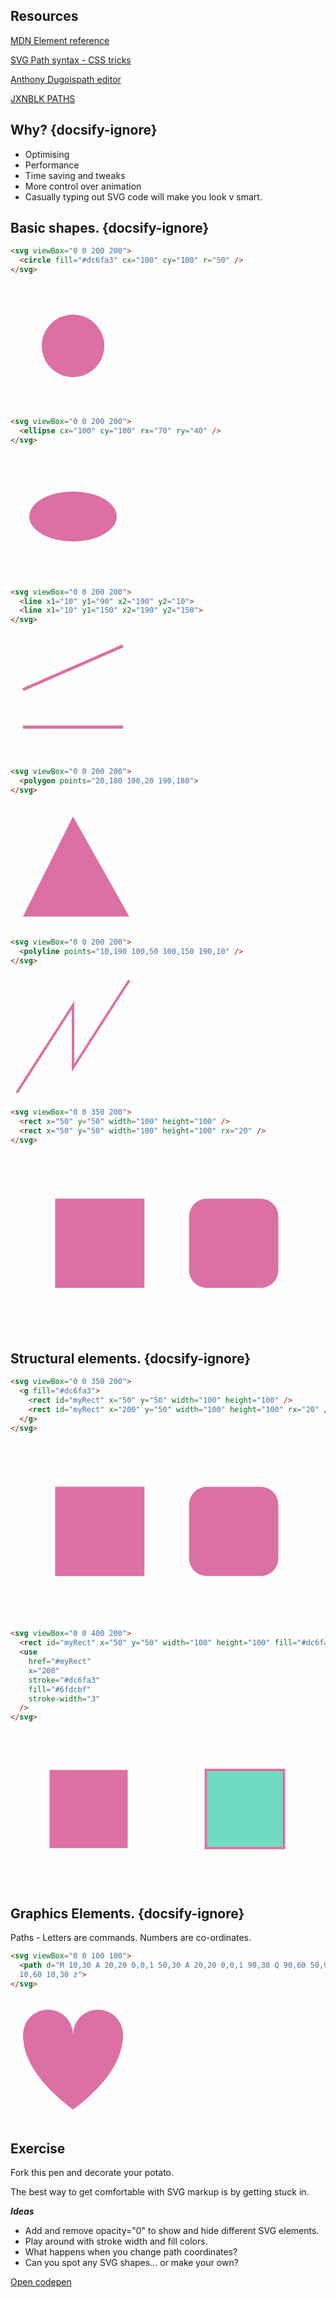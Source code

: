 ## Resources

[MDN Element reference](https://developer.mozilla.org/en-US/docs/Web/SVG/Element)

[SVG Path syntax - CSS tricks](https://css-tricks.com/svg-path-syntax-illustrated-guide/)

[Anthony Dugois​ path editor](https://codepen.io/anthonydugois/full/mewdyZ)

[JXNBLK PATHS](https://jxnblk.github.io/paths/)

## Why? {docsify-ignore}

- Optimising
- Performance
- Time saving and tweaks
- More control over animation
- Casually typing out SVG code will make you look v smart.

## Basic shapes. {docsify-ignore}

```html
<svg viewBox="0 0 200 200">
  <circle fill="#dc6fa3" cx="100" cy="100" r="50" />
</svg>
```

<svg width="200px" viewBox="0 0 200 200">
  <circle fill="#dc6fa3" cx="100" cy="100" r="50"/>
</svg>

```html
<svg viewBox="0 0 200 200">
  <ellipse cx="100" cy="100" rx="70" ry="40" />
</svg>
```

<svg width="200px" viewBox="0 0 200 200">
  <ellipse fill="#dc6fa3" cx="100" cy="100" rx="70" ry="40" />
</svg>

```html
<svg viewBox="0 0 200 200">
  <line x1="10" y1="90" x2="190" y2="10">
  <line x1="10" y1="150" x2="190" y2="150">
</svg>
```

<svg width="200px" viewBox="0 0 200 200">
    <line stroke-width="5px" stroke="#dc6fa3" x1="20" y1="90" x2="180" y2="20"></line>
    <line stroke-width="5px" stroke="#dc6fa3" x1="20" y1="150" x2="180" y2="150"></line>
</svg>

```html
<svg viewBox="0 0 200 200">
  <polygon points="20,180 100,20 190,180">
</svg>
```

<svg width="200px" viewBox="0 0 200 200">
    <polygon fill="#dc6fa3" points="20,180 100,20 190,180"></polygon>
</svg>

```html
<svg viewBox="0 0 200 200">
  <polyline points="10,190 100,50 100,150 190,10" />
</svg>
```

<svg width="200px" viewBox="0 0 200 200">
    <polyline points="10,190 100,50 100,150 190,10" fill="none" stroke-width="4px" stroke="#dc6fa3"></polyline>
</svg>

```html
<svg viewBox="0 0 350 200">
  <rect x="50" y="50" width="100" height="100" />
  <rect x="50" y="50" width="100" height="100" rx="20" />
</svg>
```

<svg width="500px" viewBox="0 0 350 200">
    <rect x="50" y="50" width="100" height="100" fill="#dc6fa3"></rect>
    <rect x="200" y="50" width="100" height="100" rx="20" fill="#dc6fa3"></rect>
</svg>

## Structural elements. {docsify-ignore}

```html
<svg viewBox="0 0 350 200">
  <g fill="#dc6fa3">
    <rect id="myRect" x="50" y="50" width="100" height="100" />
    <rect id="myRect" x="200" y="50" width="100" height="100" rx="20" />
  </g>
</svg>
```

<svg width="500px" viewBox="0 0 350 200">
    <g fill="#dc6fa3">
    <rect id="myRect" x="50" y="50" width="100" height="100" />
    <rect id="myRect" x="200" y="50" width="100" height="100" rx="20" />
  </g>
</svg>

```html
<svg viewBox="0 0 400 200">
  <rect id="myRect" x="50" y="50" width="100" height="100" fill="#dc6fa3" />
  <use
    href="#myRect"
    x="200"
    stroke="#dc6fa3"
    fill="#6fdcbf"
    stroke-width="3"
  />
</svg>
```

<svg viewBox="0 0 400 200" width="500px">
    <rect id="myRect" x="50" y="50" width="100" height="100" fill="#dc6fa3"></rect>
    <use href="#myRect" x="200" stroke="#dc6fa3" fill="#6fdcbf" stroke-width="3"></use>
</svg>

## Graphics Elements. {docsify-ignore}

Paths - Letters are commands. Numbers are co-ordinates.

```html
<svg viewBox="0 0 100 100">
  <path d="M 10,30 A 20,20 0,0,1 50,30 A 20,20 0,0,1 90,30 Q 90,60 50,90 Q
  10,60 10,30 z">
</svg>
```

<svg width="200px" viewBox="0 0 100 100">
    <path fill="#dc6fa3" d="M 10,30
           A 20,20 0,0,1 50,30
           A 20,20 0,0,1 90,30
           Q 90,60 50,90
           Q 10,60 10,30 z"></path>
</svg>

## Exercise

Fork this pen and decorate your potato.

The best way to get comfortable with SVG markup is by getting stuck in.

_**Ideas**_

- Add and remove opacity="0" to show and hide different SVG elements.
- Play around with stroke width and fill colors.
- What happens when you change path coordinates?
- Can you spot any SVG shapes... or make your own?

[Open codepen](https://codepen.io/svganimationworkshop/pen/WNwBqGG)
